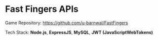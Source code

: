 # Fast Fingers APIs
Game Repository: https://github.com/u-barnwal/FastFingers

Tech Stack: **Node.js**, **ExpressJS**, **MySQL**, **JWT (JavaScriptWebTokens)**